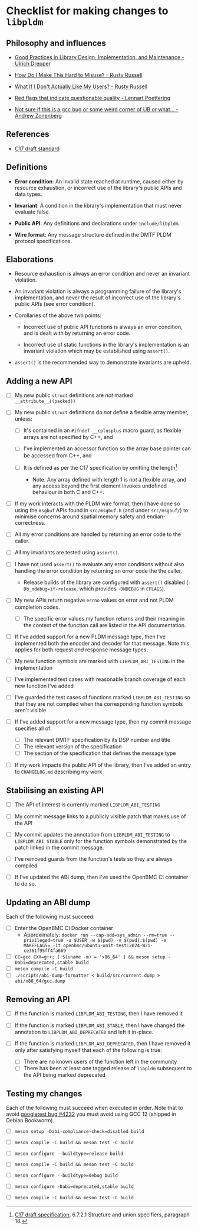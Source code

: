 # Checklist for making changes to `libpldm`

## Philosophy and influences

- [Good Practices in Library Design, Implementation, and Maintenance - Ulrich
  Drepper][goodpractice]

[goodpractice]: https://www.akkadia.org/drepper/goodpractice.pdf

- [How Do I Make This Hard to Misuse? - Rusty Russell][rusty-api-scale-good]

[rusty-api-scale-good]: https://ozlabs.org/~rusty/index.cgi/tech/2008-03-30.html

- [What If I Don't Actually Like My Users? - Rusty Russell][rusty-api-scale-bad]

[rusty-api-scale-bad]: https://ozlabs.org/~rusty/index.cgi/tech/2008-04-01.html

- [Red flags that indicate questionable quality - Lennart
  Poettering][poettering-library-red-flags]

[poettering-library-red-flags]:
  https://mastodon.social/@pid_eins/112517953375791453

- [Not sure if this is a gcc bug or some weird corner of UB or what... - Andrew
  Zonenberg][azonenberg-packed-struct]

[azonenberg-packed-struct]: https://ioc.exchange/@azonenberg/112535511250395148

## References

- [C17 draft standard][c17-draft-standard]

[c17-draft-standard]:
  https://web.archive.org/web/20181230041359if_/http://www.open-std.org/jtc1/sc22/wg14/www/abq/c17_updated_proposed_fdis.pdf

## Definitions

- **Error condition**: An invalid state reached at runtime, caused either by
  resource exhaustion, or incorrect use of the library's public APIs and data
  types.

- **Invariant**: A condition in the library's implementation that must never
  evaluate false.

- **Public API**: Any definitions and declarations under `include/libpldm`.

- **Wire format**: Any message structure defined in the DMTF PLDM protocol
  specifications.

## Elaborations

- Resource exhaustion is always an error condition and never an invariant
  violation.

- An invariant violation is always a programming failure of the library's
  implementation, and never the result of incorrect use of the library's public
  APIs (see error condition).

- Corollaries of the above two points:

  - Incorrect use of public API functions is always an error condition, and is
    dealt with by returning an error code.

  - Incorrect use of static functions in the library's implementation is an
    invariant violation which may be established using `assert()`.

- `assert()` is the recommended way to demonstrate invariants are upheld.

## Adding a new API

- [ ] My new public `struct` definitions are _not_ marked
      `__attribute__((packed))`

- [ ] My new public `struct` definitions do _not_ define a flexible array
      member, unless:

  - [ ] It's contained in an `#ifndef __cplusplus` macro guard, as flexible
        arrays are not specified by C++, and

  - [ ] I've implemented an accessor function so the array base pointer can be
        accessed from C++, and

  - [ ] It is defined as per the C17 specification by omitting the length[^1]

    - Note: Any array defined with length 1 is _not_ a flexible array, and any
      access beyond the first element invokes undefined behaviour in both C and
      C++.

[^1]:
    [C17 draft specification][c17-draft-standard], 6.7.2.1 Structure and union
    specifiers, paragraph 18.

- [ ] If my work interacts with the PLDM wire format, then I have done so using
      the `msgbuf` APIs found in `src/msgbuf.h` (and under `src/msgbuf/`) to
      minimise concerns around spatial memory safety and endian-correctness.

- [ ] All my error conditions are handled by returning an error code to the
      caller.

- [ ] All my invariants are tested using `assert()`.

- [ ] I have not used `assert()` to evaluate any error conditions without also
      handling the error condition by returning an error code the the caller.

  - Release builds of the library are configured with `assert()` disabled
    (`-Db_ndebug=if-release`, which provides `-DNDEBUG` in `CFLAGS`).

- [ ] My new APIs return negative `errno` values on error and not PLDM
      completion codes.

  - [ ] The specific error values my function returns and their meaning in the
        context of the function call are listed in the API documentation.

- [ ] If I've added support for a new PLDM message type, then I've implemented
      both the encoder and decoder for that message. Note this applies for both
      request _and_ response message types.

- [ ] My new function symbols are marked with `LIBPLDM_ABI_TESTING` in the
      implementation

- [ ] I've implemented test cases with reasonable branch coverage of each new
      function I've added

- [ ] I've guarded the test cases of functions marked `LIBPLDM_ABI_TESTING` so
      that they are not compiled when the corresponding function symbols aren't
      visible

- [ ] If I've added support for a new message type, then my commit message
      specifies all of:

  - [ ] The relevant DMTF specification by its DSP number and title
  - [ ] The relevant version of the specification
  - [ ] The section of the specification that defines the message type

- [ ] If my work impacts the public API of the library, then I've added an entry
      to `CHANGELOG.md` describing my work

## Stabilising an existing API

- [ ] The API of interest is currently marked `LIBPLDM_ABI_TESTING`

- [ ] My commit message links to a publicly visible patch that makes use of the
      API

- [ ] My commit updates the annotation from `LIBPLDM_ABI_TESTING` to
      `LIBPLDM_ABI_STABLE` only for the function symbols demonstrated by the
      patch linked in the commit message.

- [ ] I've removed guards from the function's tests so they are always compiled

- [ ] If I've updated the ABI dump, then I've used the OpenBMC CI container to
      do so.

## Updating an ABI dump

Each of the following must succeed:

- [ ] Enter the OpenBMC CI Docker container
  - Approximately:
    `docker run --cap-add=sys_admin --rm=true --privileged=true -u $USER -w $(pwd) -v $(pwd):$(pwd) -e MAKEFLAGS= -it openbmc/ubuntu-unit-test:2024-W21-ce361f95ff4fa669`
- [ ] `CC=gcc CXX=g++; [ $(uname -m) = 'x86_64' ] && meson setup -Dabi=deprecated,stable build`
- [ ] `meson compile -C build`
- [ ] `./scripts/abi-dump-formatter < build/src/current.dump > abi/x86_64/gcc.dump`

## Removing an API

- [ ] If the function is marked `LIBPLDM_ABI_TESTING`, then I have removed it

- [ ] If the function is marked `LIBPLDM_ABI_STABLE`, then I have changed the
      annotation to `LIBPLDM_ABI_DEPRECATED` and left it in-place.

- [ ] If the function is marked `LIBPLDM_ABI_DEPRECATED`, then I have removed it
      only after satisfying myself that each of the following is true:

  - [ ] There are no known users of the function left in the community
  - [ ] There has been at least one tagged release of `libpldm` subsequent to
        the API being marked deprecated

## Testing my changes

Each of the following must succeed when executed in order. Note that to avoid
[googletest bug #4232][googletest-issue-4232] you must avoid using GCC 12
(shipped in Debian Bookworm).

[googletest-issue-4232]: https://github.com/google/googletest/issues/4232

- [ ] `meson setup -Dabi-compliance-check=disabled build`
- [ ] `meson compile -C build && meson test -C build`

- [ ] `meson configure --buildtype=release build`
- [ ] `meson compile -C build && meson test -C build`

- [ ] `meson configure --buildtype=debug build`
- [ ] `meson configure -Dabi=deprecated,stable build`
- [ ] `meson compile -C build && meson test -C build`
